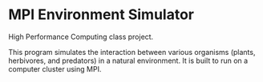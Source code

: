 MPI Environment Simulator
=========================

High Performance Computing class project.

This program simulates the interaction between various organisms (plants, herbivores, and predators) in a natural environment. It is built to run on a computer cluster using MPI.
